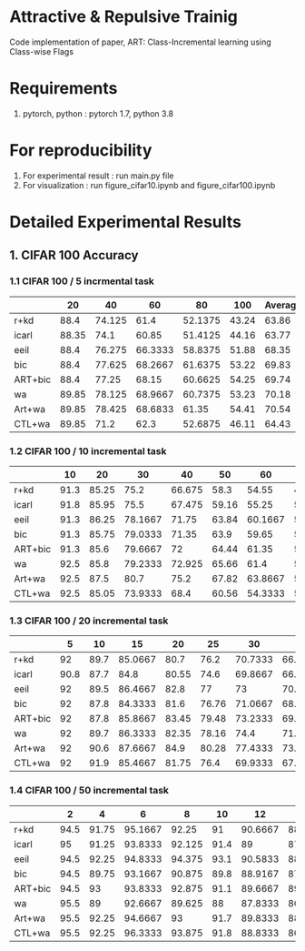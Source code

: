 # Attractive & Repulsive Trainig 
Code implementation of paper, ART: Class-Incremental learning using Class-wise Flags

# Requirements
1. pytorch, python : pytorch 1.7, python 3.8

# For reproducibility
1. For experimental result : run main.py file
2. For visualization : run figure_cifar10.ipynb and figure_cifar100.ipynb

# Detailed Experimental Results
## 1. CIFAR 100 Accuracy

### 1.1 CIFAR 100 / 5 incrmental task

|         | 20    | 40     | 60      | 80      | 100   | Average |
|---------|-------|--------|---------|---------|-------|---------|
| r+kd    | 88.4  | 74.125 | 61.4    | 52.1375 | 43.24 | 63.86   |
| icarl   | 88.35 | 74.1   | 60.85   | 51.4125 | 44.16 | 63.77   |
| eeil    | 88.4  | 76.275 | 66.3333 | 58.8375 | 51.88 | 68.35   |
| bic     | 88.4  | 77.625 | 68.2667 | 61.6375 | 53.22 | 69.83   |
| ART+bic | 88.4  | 77.25  | 68.15   | 60.6625 | 54.25 | 69.74   |
| wa      | 89.85 | 78.125 | 68.9667 | 60.7375 | 53.23 | 70.18   |
| Art+wa  | 89.85 | 78.425 | 68.6833 | 61.35   | 54.41 | 70.54   |
| CTL+wa  | 89.85 | 71.2   | 62.3    | 52.6875 | 46.11 | 64.43   |


### 1.2 CIFAR 100 / 10 incremental task

|         | 10   | 20    | 30      | 40     | 50    | 60      | 70      | 80      | 90      | 100   | Average |
|---------|------|-------|---------|--------|-------|---------|---------|---------|---------|-------|---------|
| r+kd    | 91.3 | 85.25 | 75.2    | 66.675 | 58.3  | 54.55   | 49.4429 | 45.1125 | 40.1222 | 38.32 | 57.00   |
| icarl   | 91.8 | 85.95 | 75.5    | 67.475 | 59.16 | 55.25   | 50.6857 | 44.7875 | 41.3333 | 38.24 | 57.60   |
| eeil    | 91.3 | 86.25 | 78.1667 | 71.75  | 63.84 | 60.1667 | 56.1429 | 51.55   | 47.7667 | 45.36 | 62.33   |
| bic     | 91.3 | 85.75 | 79.0333 | 71.35  | 63.9  | 59.65   | 54.1714 | 49.7125 | 46.6556 | 44.08 | 61.59   |
| ART+bic | 91.3 | 85.6  | 79.6667 | 72     | 64.44 | 61.35   | 56.5286 | 52.8875 | 48.2222 | 45.91 | 62.96   |
| wa      | 92.5 | 85.8  | 79.2333 | 72.925 | 65.66 | 61.4    | 57.2714 | 53.8375 | 50.7889 | 48.27 | 63.91   |
| Art+wa  | 92.5 | 87.5  | 80.7    | 75.2   | 67.82 | 63.8667 | 59.9    | 56.3    | 52.1667 | 48.77 | 65.80   |
| CTL+wa  | 92.5 | 85.05 | 73.9333 | 68.4   | 60.56 | 54.3333 | 50.1286 | 44.325  | 40.4667 | 36.4  | 57.07   |


### 1.3 CIFAR 100 / 20 incremental task

|         | 5    | 10   | 15      | 20    | 25    | 30      | 35      | 40     | 45      | 50    | 55      | 60      | 65      | 70      | 75      | 80      | 85      | 90      | 95      | 100   | Average  |
|---------|------|------|---------|-------|-------|---------|---------|--------|---------|-------|---------|---------|---------|---------|---------|---------|---------|---------|---------|-------|----------|
| r+kd    | 92   | 89.7 | 85.0667 | 80.7  | 76.2  | 70.7333 | 66.8286 | 60.675 | 55.6222 | 52.42 | 50.5091 | 49.7167 | 46.1077 | 45.6    | 43.1067 | 40.7375 | 39.1882 | 35.3889 | 34.2105 | 34.43 | 57.44705 |
| icarl   | 90.8 | 87.7 | 84.8    | 80.55 | 74.6  | 69.8667 | 66.6    | 61.175 | 56.5333 | 53.36 | 52.4    | 49.7167 | 45.6    | 45.8857 | 44.2133 | 40.8875 | 39.3765 | 35.8111 | 34.3053 | 34.48 | 57.43305 |
| eeil    | 92   | 89.5 | 86.4667 | 82.8  | 77    | 73      | 70.5429 | 65.025 | 60.5778 | 56.18 | 54.3091 | 52.3167 | 49.0923 | 48.9429 | 47.68   | 43.9    | 42.3529 | 39.5667 | 37.2737 | 36.79 | 60.26583 |
| bic     | 92   | 87.8 | 84.3333 | 81.6  | 76.76 | 71.0667 | 68.2    | 63.8   | 59.2222 | 55.08 | 52.7455 | 50.9333 | 48.6462 | 47.0429 | 43.96   | 40.5875 | 38.2824 | 36.9778 | 34.6316 | 33.27 | 58.34696 |
| ART+bic | 92   | 87.8 | 85.8667 | 83.45 | 79.48 | 73.2333 | 69.6571 | 67.525 | 62.2444 | 57.52 | 56.0545 | 53.45   | 50.4    | 49.1    | 46.84   | 44.6375 | 42.7882 | 41.2889 | 38.4105 | 38.03 | 60.98881 |
| wa      | 92   | 89.7 | 86.3333 | 82.35 | 78.16 | 74.4    | 71.3714 | 67.7   | 63.3556 | 60.16 | 59.2    | 56.55   | 54.1385 | 52.9    | 50.96   | 49.425  | 47.3765 | 45.1333 | 43.1579 | 42.31 | 63.33407 |
| Art+wa  | 92   | 90.6 | 87.6667 | 84.9  | 80.28 | 77.4333 | 73.9143 | 70.325 | 66.1778 | 62.68 | 59.2    | 58.35   | 54.5231 | 53.8857 | 51.8    | 49.9375 | 47.9882 | 45.7889 | 44.1474 | 42.85 | 64.72239 |
| CTL+wa  | 92   | 91.9 | 85.4667 | 81.75 | 76.4  | 69.9333 | 67.9714 | 60.625 | 56.3778 | 53.76 | 50.3455 | 47.5333 | 44.9385 | 43.6857 | 42.08   | 38.4    | 37.1412 | 33.7556 | 32.7895 | 32.48 | 56.96667 |

### 1.4 CIFAR 100 / 50 incremental task

|         | 2    | 4     | 6       | 8      | 10   | 12      | 14      | 16      | 18      | 20    | 22      | 24      | 26      | 28      | 30      | 32      | 34      | 36      | 38      | 40     | 42      | 44      | 46      | 48      | 50    | 52      | 54      | 56      | 58      | 60      | 62      | 64      | 66      | 68      | 70      | 72      | 74      | 76      | 78      | 80      | 82      | 84      | 86      | 88      | 90      | 92      | 94      | 96      | 98      | 100   | Average |
|---------|------|-------|---------|--------|------|---------|---------|---------|---------|-------|---------|---------|---------|---------|---------|---------|---------|---------|---------|--------|---------|---------|---------|---------|-------|---------|---------|---------|---------|---------|---------|---------|---------|---------|---------|---------|---------|---------|---------|---------|---------|---------|---------|---------|---------|---------|---------|---------|---------|-------|---------|
| r+kd    | 94.5 | 91.75 | 95.1667 | 92.25  | 91   | 90.6667 | 88.2143 | 86.9375 | 85.3333 | 83.15 | 80.5    | 78.25   | 77.3462 | 75.3929 | 71.2    | 70.8125 | 68.2941 | 67.9444 | 67.1579 | 62.025 | 59      | 57.4545 | 56.913  | 56.3125 | 53.28 | 53.3846 | 52.4074 | 50.3393 | 49.931  | 49.5833 | 47.7097 | 48.7969 | 47.8333 | 47.5441 | 46.3    | 46.3056 | 46.4054 | 44.3553 | 42.2436 | 41.5875 | 41.8293 | 39.3333 | 39.314  | 36.8409 | 36.6444 | 37.5217 | 35.7872 | 35.8854 | 35.5306 | 35.06 | 59.08   |
| icarl   | 95   | 91.25 | 93.8333 | 92.125 | 91.4 | 89      | 87.9286 | 85.125  | 83.4444 | 82.25 | 80.0909 | 77.5833 | 77.1923 | 75.75   | 71.7    | 70.3438 | 68.0588 | 67.25   | 66.4211 | 62.275 | 59.619  | 58.7045 | 56.9565 | 56.875  | 54.6  | 54.1538 | 53.4259 | 51.1786 | 51.069  | 50.3    | 48.0161 | 48.7031 | 47.9242 | 47.7206 | 46      | 45.6667 | 45.3108 | 44.1711 | 42.6026 | 41.3    | 39.8902 | 38.75   | 37.6512 | 37.3068 | 36.6222 | 36.9239 | 35.0638 | 34.0938 | 35.2755 | 35.74 | 58.87   |
| eeil    | 94.5 | 92.25 | 94.8333 | 94.375 | 93.1 | 90.5833 | 88.0714 | 86.75   | 85.3333 | 83.35 | 80.5455 | 78.9583 | 77.7308 | 76.4643 | 72.9333 | 71.6875 | 68.8235 | 68.4444 | 68.3158 | 64.95  | 60.5952 | 58.7727 | 57.413  | 56.4583 | 55.26 | 55.0577 | 53.8889 | 51.1607 | 51.0172 | 50.55   | 49      | 50.0469 | 48.0758 | 48.7059 | 47.3    | 46.9861 | 46.2432 | 44.9474 | 43.5897 | 41.625  | 41.061  | 39.75   | 40.1628 | 38.4773 | 38.1111 | 37.913  | 35.9574 | 34.6354 | 35.4898 | 35.5  | 59.82   |
| bic     | 94.5 | 89.75 | 93.1667 | 90.875 | 89.8 | 88.9167 | 87.7143 | 84.0625 | 82.8333 | 81.65 | 78.9091 | 77.7083 | 75      | 73      | 71.1333 | 70.375  | 68.5882 | 65.6389 | 64.9737 | 62.75  | 58.9048 | 56.4545 | 54.8261 | 54.2708 | 52.72 | 52.5385 | 51.6667 | 50.1071 | 49.8276 | 46.95   | 46.5323 | 47.1094 | 44.6364 | 45.0147 | 44.0429 | 43.2361 | 43.0946 | 41.1447 | 40.6795 | 38.4    | 38.6585 | 35.6905 | 36.6279 | 35.0568 | 34.5778 | 35.413  | 33.2553 | 33.8333 | 32.5612 | 31.8  | 57.28   |
| ART+bic | 94.5 | 93    | 93.8333 | 92.875 | 91.1 | 89.6667 | 89.2857 | 86.3125 | 85.1667 | 83.9  | 81.2727 | 79.375  | 77.6538 | 76.6786 | 72.4667 | 71.1563 | 68.7353 | 68.4167 | 68.1053 | 64.425 | 62.3095 | 59.75   | 57.7174 | 57.5417 | 56.66 | 55.4423 | 54.5556 | 52.5893 | 52.3276 | 51.8667 | 51.2581 | 50.2188 | 49.5455 | 48.5882 | 48.1714 | 48.1389 | 48.3514 | 45.4474 | 45.859  | 43.4125 | 43.4878 | 40.0357 | 40.1512 | 39.5227 | 39.5889 | 40.3152 | 38.4149 | 36.6667 | 36.3367 | 37.22 | 60.51   |
| wa      | 95.5 | 89    | 92.6667 | 89.625 | 88   | 87.8333 | 86      | 84.4375 | 83.2222 | 81.25 | 80.0909 | 78.0833 | 76.8462 | 76.8214 | 73.4    | 73      | 70.9706 | 69.1944 | 68.6053 | 65.4   | 62.7619 | 62.1136 | 60      | 58.8542 | 57.72 | 57.4808 | 56.5    | 56.0714 | 54.5345 | 53.65   | 52.2258 | 50.6719 | 50.9242 | 50      | 49.6429 | 47.9444 | 47.8784 | 46.2368 | 45.7949 | 44.2    | 43.3659 | 42.5119 | 42.7209 | 40.9205 | 40.5667 | 39.0217 | 38.7128 | 37.2396 | 37.4286 | 35.38 | 60.77   |
| Art+wa  | 95.5 | 92.25 | 94.6667 | 93     | 91.7 | 89.8333 | 88.9286 | 86.9375 | 85.6667 | 84.7  | 82.8636 | 81.125  | 80.6923 | 78.8571 | 75.7333 | 73.8125 | 72.0588 | 71.4722 | 70.5789 | 68.2   | 64.9762 | 62.3864 | 60.2174 | 60.0625 | 58.16 | 57.75   | 57.4815 | 55.2679 | 55.1552 | 53.35   | 52.6452 | 50.7031 | 51.4242 | 50.4853 | 51.2429 | 48.875  | 49.8514 | 47.5921 | 47.5128 | 45.775  | 45.1951 | 43.869  | 44.0814 | 42.7727 | 42.5111 | 40.4783 | 40.5957 | 40.8646 | 39.9796 | 39.36 | 62.52   |
| CTL+wa  | 95.5 | 92.25 | 96.3333 | 93.875 | 91.8 | 88.8333 | 86.7143 | 85      | 82.9444 | 82.3  | 76.5    | 75.75   | 74.5    | 73.3214 | 66.8667 | 67.3438 | 65.1176 | 62.9444 | 61.8421 | 58.3   | 54.7381 | 54.4318 | 53.3696 | 50.2292 | 50.24 | 48.7308 | 48.1111 | 45.2857 | 45.0172 | 43.6833 | 42.5484 | 45.3906 | 42.6515 | 44.1765 | 40.6286 | 39.4167 | 40.6622 | 39.5132 | 36.2436 | 34.8125 | 34.7805 | 33.9643 | 33.2674 | 31.4205 | 31.8    | 32.837  | 28.9043 | 29.3229 | 30.2041 | 29.62 | 55.07   |
